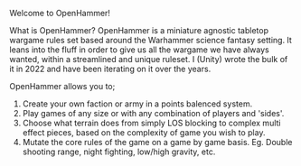 Welcome to OpenHammer!

What is OpenHammer?
OpenHammer is a miniature agnostic tabletop wargame rules set based around the Warhammer science fantasy setting. 
It leans into the fluff in order to give us all the wargame we have always wanted, within a streamlined and unique ruleset.
I (Unity) wrote the bulk of it in 2022 and have been iterating on it over the years.

OpenHammer allows you to;
1. Create your own faction or army in a points balenced system.
2. Play games of any size or with any combination of players and 'sides'.
3. Choose what terrain does from simply LOS blocking to complex multi effect pieces, based on the complexity of game you wish to play.
4. Mutate the core rules of the game on a game by game basis. Eg. Double shooting range, night fighting, low/high gravity, etc.
